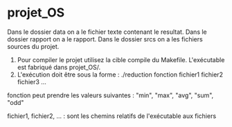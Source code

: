 
# projet_OS

Dans le dossier data on a le fichier texte contenant le resultat.
Dans le dossier rapport on a le rapport.
Dans le dossier srcs on a les fichiers sources du projet.

1. Pour compiler le projet utilisez la cible compile du Makefile. L'exécutable est fabriqué dans projet_OS/.
2. L'exécution doit être sous la forme :
	./reduction fonction fichier1 fichier2 fichier3 ...

fonction peut prendre les valeurs suivantes :
	"min", "max", "avg", "sum", "odd"

fichier1, fichier2, ... : sont les chemins relatifs de l'exécutable aux fichiers

